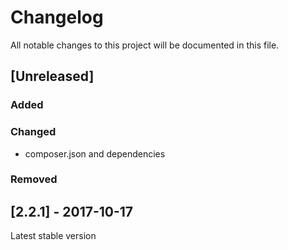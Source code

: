 # Changelog
All notable changes to this project will be documented in this file.  

## [Unreleased]  
### Added  


### Changed   
* composer.json and dependencies  

### Removed  


## [2.2.1] - 2017-10-17
Latest stable version
